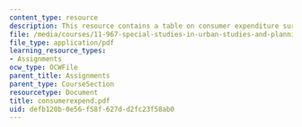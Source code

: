 ```yaml
---
content_type: resource
description: This resource contains a table on consumer expenditure survey data.
file: /media/courses/11-967-special-studies-in-urban-studies-and-planning-economic-development-planning-skills-january-iap-2007/defb120b0e56f58f627dd2fc23f58ab0_consumerexpend.pdf
file_type: application/pdf
learning_resource_types:
- Assignments
ocw_type: OCWFile
parent_title: Assignments
parent_type: CourseSection
resourcetype: Document
title: consumerexpend.pdf
uid: defb120b-0e56-f58f-627d-d2fc23f58ab0
---
```

